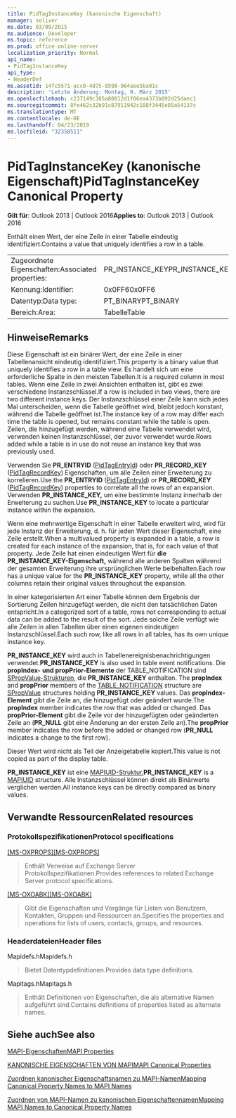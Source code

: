 ```yaml
---
title: PidTagInstanceKey (kanonische Eigenschaft)
manager: soliver
ms.date: 03/09/2015
ms.audience: Developer
ms.topic: reference
ms.prod: office-online-server
localization_priority: Normal
api_name:
- PidTagInstanceKey
api_type:
- HeaderDef
ms.assetid: 14fc5571-acc0-4d75-8598-964aee5ba01c
description: 'Letzte Änderung: Montag, 9. März 2015'
ms.openlocfilehash: c237149c305a80012d1f06ea4373b892d25daec1
ms.sourcegitcommit: 8fe462c32b91c87911942c188f3445e85a54137c
ms.translationtype: MT
ms.contentlocale: de-DE
ms.lasthandoff: 04/23/2019
ms.locfileid: "32358511"
---
```

# <a name="pidtaginstancekey-canonical-property"></a><span data-ttu-id="dcd51-103">PidTagInstanceKey (kanonische Eigenschaft)</span><span class="sxs-lookup"><span data-stu-id="dcd51-103">PidTagInstanceKey Canonical Property</span></span>

  
  
<span data-ttu-id="dcd51-104">**Gilt für**: Outlook 2013 | Outlook 2016</span><span class="sxs-lookup"><span data-stu-id="dcd51-104">**Applies to**: Outlook 2013 | Outlook 2016</span></span> 
  
<span data-ttu-id="dcd51-105">Enthält einen Wert, der eine Zeile in einer Tabelle eindeutig identifiziert.</span><span class="sxs-lookup"><span data-stu-id="dcd51-105">Contains a value that uniquely identifies a row in a table.</span></span> 
  
|||
|:-----|:-----|
|<span data-ttu-id="dcd51-106">Zugeordnete Eigenschaften:</span><span class="sxs-lookup"><span data-stu-id="dcd51-106">Associated properties:</span></span>  <br/> |<span data-ttu-id="dcd51-107">PR_INSTANCE_KEY</span><span class="sxs-lookup"><span data-stu-id="dcd51-107">PR_INSTANCE_KEY</span></span>  <br/> |
|<span data-ttu-id="dcd51-108">Kennung:</span><span class="sxs-lookup"><span data-stu-id="dcd51-108">Identifier:</span></span>  <br/> |<span data-ttu-id="dcd51-109">0x0FF6</span><span class="sxs-lookup"><span data-stu-id="dcd51-109">0x0FF6</span></span>  <br/> |
|<span data-ttu-id="dcd51-110">Datentyp:</span><span class="sxs-lookup"><span data-stu-id="dcd51-110">Data type:</span></span>  <br/> |<span data-ttu-id="dcd51-111">PT_BINARY</span><span class="sxs-lookup"><span data-stu-id="dcd51-111">PT_BINARY</span></span>  <br/> |
|<span data-ttu-id="dcd51-112">Bereich:</span><span class="sxs-lookup"><span data-stu-id="dcd51-112">Area:</span></span>  <br/> |<span data-ttu-id="dcd51-113">Tabelle</span><span class="sxs-lookup"><span data-stu-id="dcd51-113">Table</span></span>  <br/> |
   
## <a name="remarks"></a><span data-ttu-id="dcd51-114">Hinweise</span><span class="sxs-lookup"><span data-stu-id="dcd51-114">Remarks</span></span>

<span data-ttu-id="dcd51-115">Diese Eigenschaft ist ein binärer Wert, der eine Zeile in einer Tabellenansicht eindeutig identifiziert.</span><span class="sxs-lookup"><span data-stu-id="dcd51-115">This property is a binary value that uniquely identifies a row in a table view.</span></span> <span data-ttu-id="dcd51-116">Es handelt sich um eine erforderliche Spalte in den meisten Tabellen.</span><span class="sxs-lookup"><span data-stu-id="dcd51-116">It is a required column in most tables.</span></span> <span data-ttu-id="dcd51-117">Wenn eine Zeile in zwei Ansichten enthalten ist, gibt es zwei verschiedene Instanzschlüssel.</span><span class="sxs-lookup"><span data-stu-id="dcd51-117">If a row is included in two views, there are two different instance keys.</span></span> <span data-ttu-id="dcd51-118">Der Instanzschlüssel einer Zeile kann sich jedes Mal unterscheiden, wenn die Tabelle geöffnet wird, bleibt jedoch konstant, während die Tabelle geöffnet ist.</span><span class="sxs-lookup"><span data-stu-id="dcd51-118">The instance key of a row may differ each time the table is opened, but remains constant while the table is open.</span></span> <span data-ttu-id="dcd51-119">Zeilen, die hinzugefügt werden, während eine Tabelle verwendet wird, verwenden keinen Instanzschlüssel, der zuvor verwendet wurde.</span><span class="sxs-lookup"><span data-stu-id="dcd51-119">Rows added while a table is in use do not reuse an instance key that was previously used.</span></span> 
  
<span data-ttu-id="dcd51-120">Verwenden Sie **PR_ENTRYID** ([PidTagEntryId](pidtagentryid-canonical-property.md)) oder **PR_RECORD_KEY** ([PidTagRecordKey](pidtagrecordkey-canonical-property.md)) Eigenschaften, um alle Zeilen einer Erweiterung zu korrelieren.</span><span class="sxs-lookup"><span data-stu-id="dcd51-120">Use the **PR_ENTRYID** ([PidTagEntryId](pidtagentryid-canonical-property.md)) or **PR_RECORD_KEY** ([PidTagRecordKey](pidtagrecordkey-canonical-property.md)) properties to correlate all the rows of an expansion.</span></span> <span data-ttu-id="dcd51-121">Verwenden **PR_INSTANCE_KEY,** um eine bestimmte Instanz innerhalb der Erweiterung zu suchen.</span><span class="sxs-lookup"><span data-stu-id="dcd51-121">Use **PR_INSTANCE_KEY** to locate a particular instance within the expansion.</span></span> 
  
<span data-ttu-id="dcd51-122">Wenn eine mehrwertige Eigenschaft in einer Tabelle erweitert wird, wird für jede Instanz der Erweiterung, d. h. für jeden Wert dieser Eigenschaft, eine Zeile erstellt.</span><span class="sxs-lookup"><span data-stu-id="dcd51-122">When a multivalued property is expanded in a table, a row is created for each instance of the expansion, that is, for each value of that property.</span></span> <span data-ttu-id="dcd51-123">Jede Zeile hat einen eindeutigen Wert für **die PR_INSTANCE_KEY-Eigenschaft,** während alle anderen Spalten während der gesamten Erweiterung ihre ursprünglichen Werte beibehalten.</span><span class="sxs-lookup"><span data-stu-id="dcd51-123">Each row has a unique value for the **PR_INSTANCE_KEY** property, while all the other columns retain their original values throughout the expansion.</span></span> 
  
<span data-ttu-id="dcd51-124">In einer kategorisierten Art einer Tabelle können dem Ergebnis der Sortierung Zeilen hinzugefügt werden, die nicht den tatsächlichen Daten entspricht.</span><span class="sxs-lookup"><span data-stu-id="dcd51-124">In a categorized sort of a table, rows not corresponding to actual data can be added to the result of the sort.</span></span> <span data-ttu-id="dcd51-125">Jede solche Zeile verfügt wie alle Zeilen in allen Tabellen über einen eigenen eindeutigen Instanzschlüssel.</span><span class="sxs-lookup"><span data-stu-id="dcd51-125">Each such row, like all rows in all tables, has its own unique instance key.</span></span> 
  
 <span data-ttu-id="dcd51-126">**PR_INSTANCE_KEY** wird auch in Tabellenereignisbenachrichtigungen verwendet.</span><span class="sxs-lookup"><span data-stu-id="dcd51-126">**PR_INSTANCE_KEY** is also used in table event notifications.</span></span> <span data-ttu-id="dcd51-127">Die **propIndex-** **und propPrior-Elemente** der TABLE_NOTIFICATION sind [SPropValue-Strukturen,](spropvalue.md) die **PR_INSTANCE_KEY** enthalten. [](table_notification.md)</span><span class="sxs-lookup"><span data-stu-id="dcd51-127">The **propIndex** and **propPrior** members of the [TABLE_NOTIFICATION](table_notification.md) structure are [SPropValue](spropvalue.md) structures holding **PR_INSTANCE_KEY** values.</span></span> <span data-ttu-id="dcd51-128">Das **propIndex-Element** gibt die Zeile an, die hinzugefügt oder geändert wurde.</span><span class="sxs-lookup"><span data-stu-id="dcd51-128">The **propIndex** member indicates the row that was added or changed.</span></span> <span data-ttu-id="dcd51-129">Das **propPrior-Element** gibt die Zeile vor der hinzugefügten oder geänderten Zeile an (**PR_NULL** gibt eine Änderung an der ersten Zeile an).</span><span class="sxs-lookup"><span data-stu-id="dcd51-129">The **propPrior** member indicates the row before the added or changed row (**PR_NULL** indicates a change to the first row).</span></span> 
  
<span data-ttu-id="dcd51-130">Dieser Wert wird nicht als Teil der Anzeigetabelle kopiert.</span><span class="sxs-lookup"><span data-stu-id="dcd51-130">This value is not copied as part of the display table.</span></span> 
  
 <span data-ttu-id="dcd51-131">**PR_INSTANCE_KEY** ist eine [MAPIUID-Struktur.](mapiuid.md)</span><span class="sxs-lookup"><span data-stu-id="dcd51-131">**PR_INSTANCE_KEY** is a [MAPIUID](mapiuid.md) structure.</span></span> <span data-ttu-id="dcd51-132">Alle Instanzschlüssel können direkt als Binärwerte verglichen werden.</span><span class="sxs-lookup"><span data-stu-id="dcd51-132">All instance keys can be directly compared as binary values.</span></span> 
  
## <a name="related-resources"></a><span data-ttu-id="dcd51-133">Verwandte Ressourcen</span><span class="sxs-lookup"><span data-stu-id="dcd51-133">Related resources</span></span>

### <a name="protocol-specifications"></a><span data-ttu-id="dcd51-134">Protokollspezifikationen</span><span class="sxs-lookup"><span data-stu-id="dcd51-134">Protocol specifications</span></span>

<span data-ttu-id="dcd51-135">[[MS-OXPROPS]](https://msdn.microsoft.com/library/f6ab1613-aefe-447d-a49c-18217230b148%28Office.15%29.aspx)</span><span class="sxs-lookup"><span data-stu-id="dcd51-135">[[MS-OXPROPS]](https://msdn.microsoft.com/library/f6ab1613-aefe-447d-a49c-18217230b148%28Office.15%29.aspx)</span></span>
  
> <span data-ttu-id="dcd51-136">Enthält Verweise auf Exchange Server Protokollspezifikationen.</span><span class="sxs-lookup"><span data-stu-id="dcd51-136">Provides references to related Exchange Server protocol specifications.</span></span>
    
<span data-ttu-id="dcd51-137">[[MS-OXOABK]](https://msdn.microsoft.com/library/f4cf9b4c-9232-4506-9e71-2270de217614%28Office.15%29.aspx)</span><span class="sxs-lookup"><span data-stu-id="dcd51-137">[[MS-OXOABK]](https://msdn.microsoft.com/library/f4cf9b4c-9232-4506-9e71-2270de217614%28Office.15%29.aspx)</span></span>
  
> <span data-ttu-id="dcd51-138">Gibt die Eigenschaften und Vorgänge für Listen von Benutzern, Kontakten, Gruppen und Ressourcen an.</span><span class="sxs-lookup"><span data-stu-id="dcd51-138">Specifies the properties and operations for lists of users, contacts, groups, and resources.</span></span>
    
### <a name="header-files"></a><span data-ttu-id="dcd51-139">Headerdateien</span><span class="sxs-lookup"><span data-stu-id="dcd51-139">Header files</span></span>

<span data-ttu-id="dcd51-140">Mapidefs.h</span><span class="sxs-lookup"><span data-stu-id="dcd51-140">Mapidefs.h</span></span>
  
> <span data-ttu-id="dcd51-141">Bietet Datentypdefinitionen.</span><span class="sxs-lookup"><span data-stu-id="dcd51-141">Provides data type definitions.</span></span>
    
<span data-ttu-id="dcd51-142">Mapitags.h</span><span class="sxs-lookup"><span data-stu-id="dcd51-142">Mapitags.h</span></span>
  
> <span data-ttu-id="dcd51-143">Enthält Definitionen von Eigenschaften, die als alternative Namen aufgeführt sind.</span><span class="sxs-lookup"><span data-stu-id="dcd51-143">Contains definitions of properties listed as alternate names.</span></span>
    
## <a name="see-also"></a><span data-ttu-id="dcd51-144">Siehe auch</span><span class="sxs-lookup"><span data-stu-id="dcd51-144">See also</span></span>



[<span data-ttu-id="dcd51-145">MAPI-Eigenschaften</span><span class="sxs-lookup"><span data-stu-id="dcd51-145">MAPI Properties</span></span>](mapi-properties.md)
  
[<span data-ttu-id="dcd51-146">KANONISCHE EIGENSCHAFTEN VON MAPI</span><span class="sxs-lookup"><span data-stu-id="dcd51-146">MAPI Canonical Properties</span></span>](mapi-canonical-properties.md)
  
[<span data-ttu-id="dcd51-147">Zuordnen kanonischer Eigenschaftsnamen zu MAPI-Namen</span><span class="sxs-lookup"><span data-stu-id="dcd51-147">Mapping Canonical Property Names to MAPI Names</span></span>](mapping-canonical-property-names-to-mapi-names.md)
  
[<span data-ttu-id="dcd51-148">Zuordnen von MAPI-Namen zu kanonischen Eigenschaftennamen</span><span class="sxs-lookup"><span data-stu-id="dcd51-148">Mapping MAPI Names to Canonical Property Names</span></span>](mapping-mapi-names-to-canonical-property-names.md)

